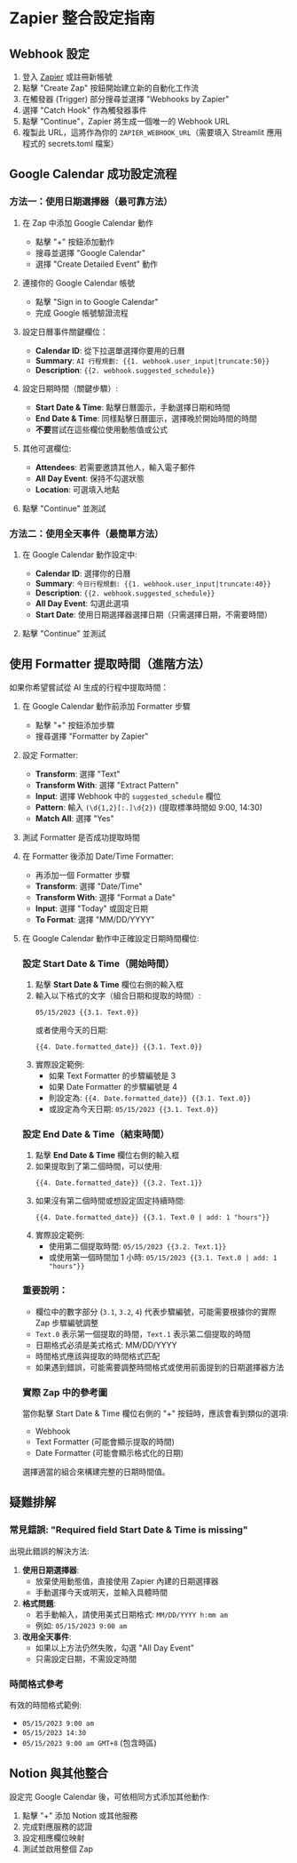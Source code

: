# Zapier 整合設定指南

## Webhook 設定

1. 登入 [Zapier](https://zapier.com/) 或註冊新帳號
2. 點擊 "Create Zap" 按鈕開始建立新的自動化工作流
3. 在觸發器 (Trigger) 部分搜尋並選擇 "Webhooks by Zapier"
4. 選擇 "Catch Hook" 作為觸發器事件
5. 點擊 "Continue"，Zapier 將生成一個唯一的 Webhook URL
6. 複製此 URL，這將作為你的 `ZAPIER_WEBHOOK_URL`（需要填入 Streamlit 應用程式的 secrets.toml 檔案）

## Google Calendar 成功設定流程

### 方法一：使用日期選擇器（最可靠方法）

1. 在 Zap 中添加 Google Calendar 動作

   - 點擊 "+" 按鈕添加動作
   - 搜尋並選擇 "Google Calendar"
   - 選擇 "Create Detailed Event" 動作

2. 連接你的 Google Calendar 帳號

   - 點擊 "Sign in to Google Calendar"
   - 完成 Google 帳號驗證流程

3. 設定日曆事件關鍵欄位：
   - **Calendar ID**: 從下拉選單選擇你要用的日曆
   - **Summary**: `AI 行程規劃: {{1. webhook.user_input|truncate:50}}`
   - **Description**: `{{2. webhook.suggested_schedule}}`
4. 設定日期時間（關鍵步驟）:
   - **Start Date & Time**: 點擊日曆圖示，手動選擇日期和時間
   - **End Date & Time**: 同樣點擊日曆圖示，選擇晚於開始時間的時間
   - **不要**嘗試在這些欄位使用動態值或公式
5. 其他可選欄位:

   - **Attendees**: 若需要邀請其他人，輸入電子郵件
   - **All Day Event**: 保持不勾選狀態
   - **Location**: 可選填入地點

6. 點擊 "Continue" 並測試

### 方法二：使用全天事件（最簡單方法）

1. 在 Google Calendar 動作設定中:

   - **Calendar ID**: 選擇你的日曆
   - **Summary**: `今日行程規劃: {{1. webhook.user_input|truncate:40}}`
   - **Description**: `{{2. webhook.suggested_schedule}}`
   - **All Day Event**: 勾選此選項
   - **Start Date**: 使用日期選擇器選擇日期（只需選擇日期，不需要時間）

2. 點擊 "Continue" 並測試

## 使用 Formatter 提取時間（進階方法）

如果你希望嘗試從 AI 生成的行程中提取時間：

1. 在 Google Calendar 動作前添加 Formatter 步驟

   - 點擊 "+" 按鈕添加步驟
   - 搜尋選擇 "Formatter by Zapier"

2. 設定 Formatter:

   - **Transform**: 選擇 "Text"
   - **Transform With**: 選擇 "Extract Pattern"
   - **Input**: 選擇 Webhook 中的 `suggested_schedule` 欄位
   - **Pattern**: 輸入 `(\d{1,2}[:.]\d{2})` (提取標準時間如 9:00, 14:30)
   - **Match All**: 選擇 "Yes"

3. 測試 Formatter 是否成功提取時間

4. 在 Formatter 後添加 Date/Time Formatter:

   - 再添加一個 Formatter 步驟
   - **Transform**: 選擇 "Date/Time"
   - **Transform With**: 選擇 "Format a Date"
   - **Input**: 選擇 "Today" 或固定日期
   - **To Format**: 選擇 "MM/DD/YYYY"

5. 在 Google Calendar 動作中正確設定日期時間欄位:

   ### 設定 Start Date & Time（開始時間）

   1. 點擊 **Start Date & Time** 欄位右側的輸入框
   2. 輸入以下格式的文字（組合日期和提取的時間）:
      ```
      05/15/2023 {{3.1. Text.0}}
      ```
      或者使用今天的日期:
      ```
      {{4. Date.formatted_date}} {{3.1. Text.0}}
      ```
   3. 實際設定範例:
      - 如果 Text Formatter 的步驟編號是 3
      - 如果 Date Formatter 的步驟編號是 4
      - 則設定為: `{{4. Date.formatted_date}} {{3.1. Text.0}}`
      - 或設定為今天日期: `05/15/2023 {{3.1. Text.0}}`

   ### 設定 End Date & Time（結束時間）

   1. 點擊 **End Date & Time** 欄位右側的輸入框
   2. 如果提取到了第二個時間，可以使用:
      ```
      {{4. Date.formatted_date}} {{3.2. Text.1}}
      ```
   3. 如果沒有第二個時間或想設定固定持續時間:
      ```
      {{4. Date.formatted_date}} {{3.1. Text.0 | add: 1 "hours"}}
      ```
   4. 實際設定範例:
      - 使用第二個提取時間: `05/15/2023 {{3.2. Text.1}}`
      - 或使用第一個時間加 1 小時: `05/15/2023 {{3.1. Text.0 | add: 1 "hours"}}`

   ### 重要說明：

   - 欄位中的數字部分 (`3.1`, `3.2`, `4`) 代表步驟編號，可能需要根據你的實際 Zap 步驟編號調整
   - `Text.0` 表示第一個提取的時間，`Text.1` 表示第二個提取的時間
   - 日期格式必須是美式格式: MM/DD/YYYY
   - 時間格式應該與提取的時間格式匹配
   - 如果遇到錯誤，可能需要調整時間格式或使用前面提到的日期選擇器方法

   ### 實際 Zap 中的參考圖

   當你點擊 Start Date & Time 欄位右側的 "+" 按鈕時，應該會看到類似的選項:

   - Webhook
   - Text Formatter (可能會顯示提取的時間)
   - Date Formatter (可能會顯示格式化的日期)

   選擇適當的組合來構建完整的日期時間值。

## 疑難排解

### 常見錯誤: "Required field Start Date & Time is missing"

出現此錯誤的解決方法:

1. **使用日期選擇器**:
   - 放棄使用動態值，直接使用 Zapier 內建的日期選擇器
   - 手動選擇今天或明天，並輸入具體時間
2. **格式問題**:
   - 若手動輸入，請使用美式日期格式: `MM/DD/YYYY h:mm am`
   - 例如: `05/15/2023 9:00 am`
3. **改用全天事件**:
   - 如果以上方法仍然失敗，勾選 "All Day Event"
   - 只需設定日期，不需設定時間

### 時間格式參考

有效的時間格式範例:

- `05/15/2023 9:00 am`
- `05/15/2023 14:30`
- `05/15/2023 9:00 am GMT+8` (包含時區)

## Notion 與其他整合

設定完 Google Calendar 後，可依相同方式添加其他動作:

1. 點擊 "+" 添加 Notion 或其他服務
2. 完成對應服務的認證
3. 設定相應欄位映射
4. 測試並啟用整個 Zap
